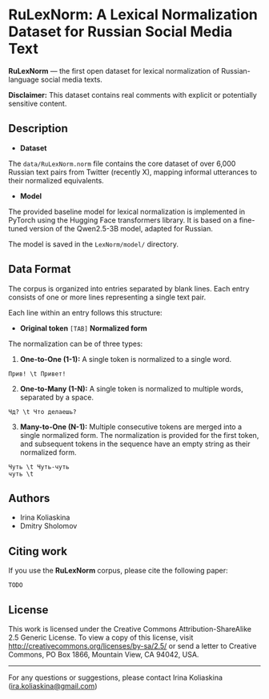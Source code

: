 # RuLexNorm: A Lexical Normalization Dataset for Russian Social Media Text 


**RuLexNorm** — the first open dataset for lexical normalization of Russian-language social media texts.

**Disclaimer:** This dataset contains real comments with explicit or potentially sensitive content.

## Description

- **Dataset** 

The `data/RuLexNorm.norm` file contains the core dataset of over 6,000 Russian text pairs from Twitter (recently X), mapping informal utterances to their normalized equivalents.
- **Model** 

The provided baseline model for lexical normalization is implemented in PyTorch using the Hugging Face transformers library. It is based on a fine-tuned version of the Qwen2.5-3B model, adapted for Russian.

The model is saved in the `LexNorm/model/` directory.

## Data Format

The corpus is organized into entries separated by blank lines. Each entry consists of one or more lines representing a single text pair.

Each line within an entry follows this structure:
*   **Original token** `[TAB]` **Normalized form**

The normalization can be of three types:
1.  **One-to-One (1-1):** A single token is normalized to a single word.
   ```
   Прив! \t Привет!
   ```
2.  **One-to-Many (1-N):** A single token is normalized to multiple words, separated by a space.
   ```
   Чд? \t Что делаешь?
   ```
3.  **Many-to-One (N-1):** Multiple consecutive tokens are merged into a single normalized form. The normalization is provided for the first token, and subsequent tokens in the sequence have an empty string as their normalized form.
   ```
   Чуть \t Чуть-чуть
   чуть \t
   ```

## Authors

- Irina Koliaskina
- Dmitry Sholomov

## Citing work

If you use the **RuLexNorm** corpus, please cite the following paper:

`TODO`

## License

This work is licensed under the Creative Commons Attribution-ShareAlike 2.5 Generic License. To view a copy of this license, visit http://creativecommons.org/licenses/by-sa/2.5/ or send a letter to Creative Commons, PO Box 1866, Mountain View, CA 94042, USA.

---

For any questions or suggestions, please contact Irina Koliaskina (ira.koliaskina@gmail.com)
